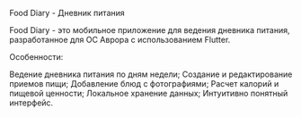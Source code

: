 Food Diary - Дневник питания

Food Diary - это мобильное приложение для ведения дневника питания, разработанное для ОС Аврора с использованием Flutter.

Особенности:

Ведение дневника питания по дням недели;
Создание и редактирование приемов пищи;
Добавление блюд с фотографиями;
Расчет калорий и пищевой ценности;
Локальное хранение данных;
Интуитивно понятный интерфейс.

